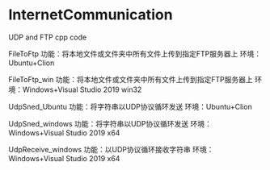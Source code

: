 # InternetCommunication
UDP and FTP cpp code

FileToFtp
功能：将本地文件或文件夹中所有文件上传到指定FTP服务器上
环境：Ubuntu+Clion

FileToFtp_win
功能：将本地文件或文件夹中所有文件上传到指定FTP服务器上
环境：Windows+Visual Studio 2019 win32

UdpSned_Ubuntu
功能：将字符串以UDP协议循环发送
环境：Ubuntu+Clion

UdpSned_windows
功能：将字符串以UDP协议循环发送
环境：Windows+Visual Studio 2019 x64

UdpReceive_windows
功能：以UDP协议循环接收字符串
环境：Windows+Visual Studio 2019 x64
